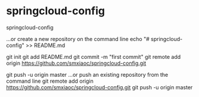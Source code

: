 # springcloud-config
springcloud-config

…or create a new repository on the command line 
echo "# springcloud-config" >> README.md

git init
git add README.md
git commit -m "first commit"
git remote add origin https://github.com/smxiaoc/springcloud-config.git

git push -u origin master
…or push an existing repository from the command line
git remote add origin https://github.com/smxiaoc/springcloud-config.git
git push -u origin master
